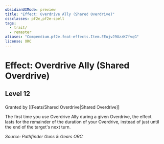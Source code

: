 ```yaml
---
obsidianUIMode: preview
title: "Effect: Overdrive Ally (Shared Overdrive)"
cssclasses: pf2e,pf2e-spell
tags:
  - trait/
  - remaster
aliases: "Compendium.pf2e.feat-effects.Item.EEujvJ9UzzK7fvqG"
license: ORC
---
```

# Effect: Overdrive Ally (Shared Overdrive)
## Level 12
### 






Granted by [[Feats/Shared Overdrive|Shared Overdrive]]

The first time you use Overdrive Ally during a given Overdrive, the effect lasts for the remainder of the duration of your Overdrive, instead of just until the end of the target's next turn.

*Source: Pathfinder Guns & Gears*
*ORC*